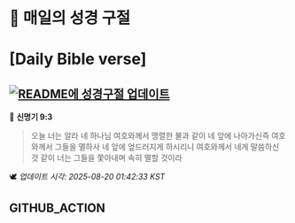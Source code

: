 # 🙏 매일의 성경 구절
# [Daily Bible verse]
## [![README에 성경구절 업데이트](https://github.com/DONGSUKA/first_test/actions/workflows/update-readme-bible.yml/badge.svg)](https://github.com/DONGSUKA/first_test/actions/workflows/update-readme-bible.yml)
<!-- START_BIBLE_VERSE -->
📖 **신명기 9:3**
> 오늘 너는 알라 네 하나님 여호와께서 맹렬한 불과 같이 네 앞에 나아가신즉 여호와께서 그들을 멸하사 네 앞에 엎드러지게 하시리니 여호와께서 네게 말씀하신 것 같이 너는 그들을 쫓아내며 속히 멸할 것이라

🕊️ _업데이트 시각: 2025-08-20 01:42:33 KST_
  <!-- END_BIBLE_VERSE -->
## GITHUB_ACTION
